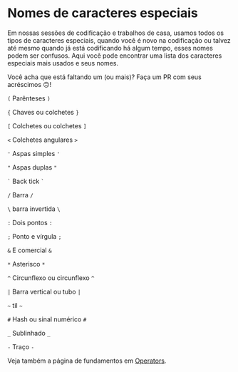 
# Nomes de caracteres especiais

Em nossas sessões de codificação e trabalhos de casa, usamos todos os tipos de caracteres especiais, quando você é novo na codificação ou talvez até mesmo quando já está codificando há algum tempo, esses nomes podem ser confusos. Aqui você pode encontrar uma lista dos caracteres especiais mais usados e seus nomes.

Você acha que está faltando um (ou mais)? Faça um PR com seus acréscimos 🙃!


`(` Parênteses `)`

`{` Chaves ou colchetes `}`

`[` Colchetes ou colchetes `]`

`<` Colchetes angulares `>`

`'` Aspas simples `'`

`"` Aspas duplas `"`

`` ` `` Back tick `` ` ``

`/` Barra `/`

`\` barra invertida `\`

`:` Dois pontos `:`

`;` Ponto e vírgula `;`

`&` E comercial `&`

`*` Asterisco `*`

`^` Circunflexo ou circunflexo `^`

`|` Barra vertical ou tubo `|`

`~` til `~`

`#` Hash ou sinal numérico `#`

`_` Sublinhado `_`

`-` Traço `-`

Veja também a página de fundamentos em [Operators](operators.md).
